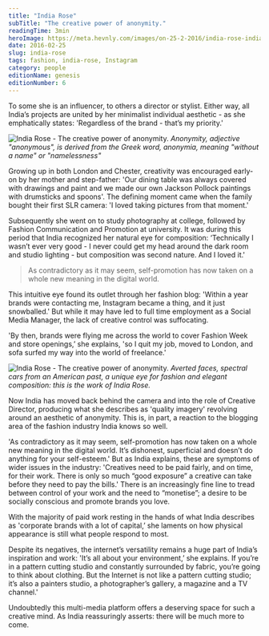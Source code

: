```yaml
---
title: "India Rose"
subTitle: "The creative power of anonymity."
readingTime: 3min
heroImage: https://meta.hevnly.com/images/on-25-2-2016/india-rose-india-rose-hero.jpg
date: 2016-02-25
slug: india-rose
tags: fashion, india-rose, Instagram
category: people
editionName: genesis
editionNumber: 6
---
```


To some she is an influencer, to others a director or stylist. Either way, all India’s projects are united by her minimalist individual aesthetic - as she emphatically states:  'Regardless of the brand - that’s my priority.'

![India Rose - The creative power of anonymity.](https://meta.hevnly.com/images/on-25-2-2016/india-rose-a.jpg)
*Anonymity, adjective "anonymous", is derived from the Greek word, anonymia, meaning "without a name" or "namelessness"*

Growing up in both London and Chester, creativity was encouraged early-on by her mother and step-father: 'Our dining table was always covered with drawings and paint and we made our own Jackson Pollock paintings with drumsticks and spoons'. The defining moment came when the family bought their first SLR camera: 'I loved taking pictures from that moment.'

Subsequently she went on to study photography at college, followed by Fashion Communication and Promotion at university. It was during this period that India recognized her natural eye for composition: ‘Technically I wasn’t ever very good - I never could get my head around the dark room and studio lighting - but composition was second nature. And I loved it.'

>As contradictory as it may seem, self-promotion has now taken on a whole new meaning in the digital world.

This intuitive eye found its outlet through her fashion blog: 'Within a year brands were contacting me, Instagram became a thing, and it just snowballed.' But while it may have led to full time employment as a Social Media Manager, the lack of creative control was suffocating.

'By then, brands were flying me across the world to cover Fashion Week and store openings,’ she explains, 'so I quit my job, moved to London, and sofa surfed my way into the world of freelance.'

![India Rose - The creative power of anonymity.](https://meta.hevnly.com/images/on-25-2-2016/india-rose-b.jpg)
*Averted faces, spectral cars from an American past, a unique eye for fashion and elegant composition: this is the work of India Rose.*

Now India has moved back behind the camera and into the role of Creative Director, producing what she describes as 'quality imagery' revolving around an aesthetic of anonymity. This is, in part, a reaction to the blogging area of the fashion industry India knows so well.

'As contradictory as it may seem, self-promotion has now taken on a whole new meaning in the digital world. It’s dishonest, superficial and doesn’t do anything for your self-esteem.'
But as India explains, these are symptoms of wider issues in the industry: 'Creatives need to be paid fairly, and on time, for their work. There is only so much “good exposure” a creative can take before they need to pay the bills.' There is an increasingly fine line to tread between control of your work and the need to “monetise”; a desire to be socially conscious and promote brands you love.

With the majority of paid work resting in the hands of what India describes as 'corporate brands with a lot of capital,’ she laments on how physical appearance is still what people respond to most.

Despite its negatives, the internet’s versatility remains a huge part of India’s inspiration and work: 'It’s all about your environment,’ she explains. If you’re in a pattern cutting studio and constantly surrounded by fabric, you’re going to think about clothing. But the Internet is not like a pattern cutting studio; it’s also a painters studio, a photographer’s gallery, a magazine and a TV channel.'

Undoubtedly this multi-media platform offers a deserving space for such a creative mind. As India reassuringly asserts: there will be much more to come.
